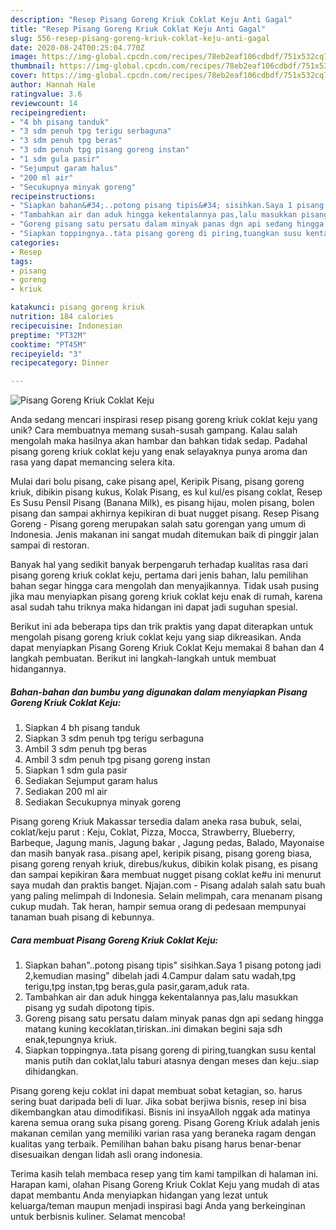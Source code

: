 ```yaml
---
description: "Resep Pisang Goreng Kriuk Coklat Keju Anti Gagal"
title: "Resep Pisang Goreng Kriuk Coklat Keju Anti Gagal"
slug: 556-resep-pisang-goreng-kriuk-coklat-keju-anti-gagal
date: 2020-08-24T00:25:04.770Z
image: https://img-global.cpcdn.com/recipes/78eb2eaf106cdbdf/751x532cq70/pisang-goreng-kriuk-coklat-keju-foto-resep-utama.jpg
thumbnail: https://img-global.cpcdn.com/recipes/78eb2eaf106cdbdf/751x532cq70/pisang-goreng-kriuk-coklat-keju-foto-resep-utama.jpg
cover: https://img-global.cpcdn.com/recipes/78eb2eaf106cdbdf/751x532cq70/pisang-goreng-kriuk-coklat-keju-foto-resep-utama.jpg
author: Hannah Hale
ratingvalue: 3.6
reviewcount: 14
recipeingredient:
- "4 bh pisang tanduk"
- "3 sdm penuh tpg terigu serbaguna"
- "3 sdm penuh tpg beras"
- "3 sdm penuh tpg pisang goreng instan"
- "1 sdm gula pasir"
- "Sejumput garam halus"
- "200 ml air"
- "Secukupnya minyak goreng"
recipeinstructions:
- "Siapkan bahan&#34;..potong pisang tipis&#34; sisihkan.Saya 1 pisang potong jadi 2,kemudian masing&#34; dibelah jadi 4.Campur dalam satu wadah,tpg terigu,tpg instan,tpg beras,gula pasir,garam,aduk rata."
- "Tambahkan air dan aduk hingga kekentalannya pas,lalu masukkan pisang yg sudah dipotong tipis."
- "Goreng pisang satu persatu dalam minyak panas dgn api sedang hingga matang kuning kecoklatan,tiriskan..ini dimakan begini saja sdh enak,tepungnya kriuk."
- "Siapkan toppingnya..tata pisang goreng di piring,tuangkan susu kental manis putih dan coklat,lalu taburi atasnya dengan meses dan keju..siap dihidangkan."
categories:
- Resep
tags:
- pisang
- goreng
- kriuk

katakunci: pisang goreng kriuk 
nutrition: 184 calories
recipecuisine: Indonesian
preptime: "PT32M"
cooktime: "PT45M"
recipeyield: "3"
recipecategory: Dinner

---
```



![Pisang Goreng Kriuk Coklat Keju](https://img-global.cpcdn.com/recipes/78eb2eaf106cdbdf/751x532cq70/pisang-goreng-kriuk-coklat-keju-foto-resep-utama.jpg)

Anda sedang mencari inspirasi resep pisang goreng kriuk coklat keju yang unik? Cara membuatnya memang susah-susah gampang. Kalau salah mengolah maka hasilnya akan hambar dan bahkan tidak sedap. Padahal pisang goreng kriuk coklat keju yang enak selayaknya punya aroma dan rasa yang dapat memancing selera kita.

Mulai dari bolu pisang, cake pisang apel, Keripik Pisang, pisang goreng kriuk, dibikin pisang kukus, Kolak Pisang, es kul kul/es pisang coklat, Resep Es Susu Pensil Pisang (Banana Milk), es pisang hijau, molen pisang, bolen pisang dan sampai akhirnya kepikiran di buat nugget pisang. Resep Pisang Goreng - Pisang goreng merupakan salah satu gorengan yang umum di Indonesia. Jenis makanan ini sangat mudah ditemukan baik di pinggir jalan sampai di restoran.

Banyak hal yang sedikit banyak berpengaruh terhadap kualitas rasa dari pisang goreng kriuk coklat keju, pertama dari jenis bahan, lalu pemilihan bahan segar hingga cara mengolah dan menyajikannya. Tidak usah pusing jika mau menyiapkan pisang goreng kriuk coklat keju enak di rumah, karena asal sudah tahu triknya maka hidangan ini dapat jadi suguhan spesial.


Berikut ini ada beberapa tips dan trik praktis yang dapat diterapkan untuk mengolah pisang goreng kriuk coklat keju yang siap dikreasikan. Anda dapat menyiapkan Pisang Goreng Kriuk Coklat Keju memakai 8 bahan dan 4 langkah pembuatan. Berikut ini langkah-langkah untuk membuat hidangannya.

<!--inarticleads1-->

##### Bahan-bahan dan bumbu yang digunakan dalam menyiapkan Pisang Goreng Kriuk Coklat Keju:

1. Siapkan 4 bh pisang tanduk
1. Siapkan 3 sdm penuh tpg terigu serbaguna
1. Ambil 3 sdm penuh tpg beras
1. Ambil 3 sdm penuh tpg pisang goreng instan
1. Siapkan 1 sdm gula pasir
1. Sediakan Sejumput garam halus
1. Sediakan 200 ml air
1. Sediakan Secukupnya minyak goreng


Pisang goreng Kriuk Makassar tersedia dalam aneka rasa bubuk, selai, coklat/keju parut : Keju, Coklat, Pizza, Mocca, Strawberry, Blueberry, Barbeque, Jagung manis, Jagung bakar , Jagung pedas, Balado, Mayonaise dan masih banyak rasa..pisang apel, keripik pisang, pisang goreng biasa, pisang goreng renyah kriuk, direbus/kukus, dibikin kolak pisang, es pisang dan sampai kepikiran &amp;ara membuat nugget pisang coklat ke#u ini menurut saya mudah dan praktis banget. Njajan.com - Pisang adalah salah satu buah yang paling melimpah di Indonesia. Selain melimpah, cara menanam pisang cukup mudah. Tak heran, hampir semua orang di pedesaan mempunyai tanaman buah pisang di kebunnya. 

<!--inarticleads2-->

##### Cara membuat Pisang Goreng Kriuk Coklat Keju:

1. Siapkan bahan&#34;..potong pisang tipis&#34; sisihkan.Saya 1 pisang potong jadi 2,kemudian masing&#34; dibelah jadi 4.Campur dalam satu wadah,tpg terigu,tpg instan,tpg beras,gula pasir,garam,aduk rata.
1. Tambahkan air dan aduk hingga kekentalannya pas,lalu masukkan pisang yg sudah dipotong tipis.
1. Goreng pisang satu persatu dalam minyak panas dgn api sedang hingga matang kuning kecoklatan,tiriskan..ini dimakan begini saja sdh enak,tepungnya kriuk.
1. Siapkan toppingnya..tata pisang goreng di piring,tuangkan susu kental manis putih dan coklat,lalu taburi atasnya dengan meses dan keju..siap dihidangkan.


Pisang goreng keju coklat ini dapat membuat sobat ketagian, so. harus sering buat daripada beli di luar. Jika sobat berjiwa bisnis, resep ini bisa dikembangkan atau dimodifikasi. Bisnis ini insyaAlloh nggak ada matinya karena semua orang suka pisang goreng. Pisang Goreng Kriuk adalah jenis makanan cemilan yang memiliki varian rasa yang beraneka ragam dengan kualitas yang terbaik. Pemilihan bahan baku pisang harus benar-benar disesuaikan dengan lidah asli orang indonesia. 

Terima kasih telah membaca resep yang tim kami tampilkan di halaman ini. Harapan kami, olahan Pisang Goreng Kriuk Coklat Keju yang mudah di atas dapat membantu Anda menyiapkan hidangan yang lezat untuk keluarga/teman maupun menjadi inspirasi bagi Anda yang berkeinginan untuk berbisnis kuliner. Selamat mencoba!

